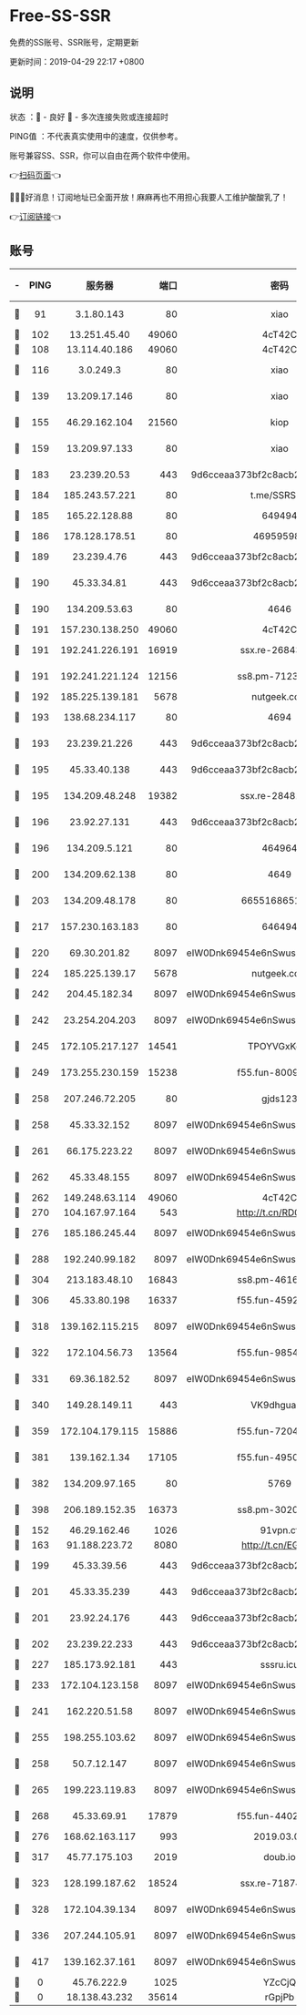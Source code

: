# Free-SS-SSR

免费的SS账号、SSR账号，定期更新

更新时间：2019-04-29 22:17 +0800

## 说明

状态     ：🙂 - 良好 🙁 - 多次连接失败或连接超时

PING值   ：不代表真实使用中的速度，仅供参考。

账号兼容SS、SSR，你可以自由在两个软件中使用。

👉[扫码页面](https://liesauer.github.io/Free-SS-SSR/)👈

🎉🎉🎉好消息！订阅地址已全面开放！麻麻再也不用担心我要人工维护酸酸乳了！

👉[订阅链接](https://www.liesauer.net/yogurt/subscribe?ACCESS_TOKEN=DAYxR3mMaZAsaqUb)👈

## 账号

|-|PING|服务器|端口|密码|加密方式|区域|
|:----:|:----:|:-----:|-----:|:----:|:----:|:----:|
|🙂|91|3.1.80.143|80|xiao|aes-128-ctr|SG|
|🙂|102|13.251.45.40|49060|4cT42C|chacha20|SG|
|🙂|108|13.114.40.186|49060|4cT42C|chacha20|JP|
|🙂|116|3.0.249.3|80|xiao|aes-128-ctr|SG|
|🙂|139|13.209.17.146|80|xiao|aes-128-ctr|KR|
|🙂|155|46.29.162.104|21560|kiop|aes-128-ctr|RU|
|🙂|159|13.209.97.133|80|xiao|aes-128-ctr|KR|
|🙂|183|23.239.20.53|443|9d6cceaa373bf2c8acb22e60b6a58be6|aes-256-cfb|US|
|🙂|184|185.243.57.221|80|t.me/SSRSUB|rc4-md5|US|
|🙂|185|165.22.128.88|80|649494|aes-256-cfb|US|
|🙂|186|178.128.178.51|80|469595985|chacha20|US|
|🙂|189|23.239.4.76|443|9d6cceaa373bf2c8acb22e60b6a58be6|aes-256-cfb|US|
|🙂|190|45.33.34.81|443|9d6cceaa373bf2c8acb22e60b6a58be6|aes-256-cfb|US|
|🙂|190|134.209.53.63|80|4646|aes-256-cfb|US|
|🙂|191|157.230.138.250|49060|4cT42C|chacha20|US|
|🙂|191|192.241.226.191|16919|ssx.re-26843534|aes-256-cfb|US|
|🙂|191|192.241.221.124|12156|ss8.pm-71237815|aes-256-cfb|US|
|🙂|192|185.225.139.181|5678|nutgeek.com|rc4-md5|US|
|🙂|193|138.68.234.117|80|4694|aes-256-cfb|US|
|🙂|193|23.239.21.226|443|9d6cceaa373bf2c8acb22e60b6a58be6|aes-256-cfb|US|
|🙂|195|45.33.40.138|443|9d6cceaa373bf2c8acb22e60b6a58be6|aes-256-cfb|US|
|🙂|195|134.209.48.248|19382|ssx.re-28481733|aes-256-cfb|US|
|🙂|196|23.92.27.131|443|9d6cceaa373bf2c8acb22e60b6a58be6|aes-256-cfb|US|
|🙂|196|134.209.5.121|80|464964|aes-256-cfb|US|
|🙂|200|134.209.62.138|80|4649|aes-256-cfb|US|
|🙂|203|134.209.48.178|80|6655168651651|aes-256-cfb|US|
|🙂|217|157.230.163.183|80|646494|aes-256-cfb|US|
|🙂|220|69.30.201.82|8097|eIW0Dnk69454e6nSwuspv9DmS201tQ0D|aes-256-cfb|US|
|🙂|224|185.225.139.17|5678|nutgeek.com|rc4-md5|US|
|🙂|242|204.45.182.34|8097|eIW0Dnk69454e6nSwuspv9DmS201tQ0D|aes-256-cfb|US|
|🙂|242|23.254.204.203|8097|eIW0Dnk69454e6nSwuspv9DmS201tQ0D|aes-256-cfb|US|
|🙂|245|172.105.217.127|14541|TPOYVGxKglpi|aes-256-cfb|JP|
|🙂|249|173.255.230.159|15238|f55.fun-80092431|aes-256-cfb|US|
|🙂|258|207.246.72.205|80|gjds123|aes-256-cfb|US|
|🙂|258|45.33.32.152|8097|eIW0Dnk69454e6nSwuspv9DmS201tQ0D|aes-256-cfb|US|
|🙂|261|66.175.223.22|8097|eIW0Dnk69454e6nSwuspv9DmS201tQ0D|aes-256-cfb|US|
|🙂|262|45.33.48.155|8097|eIW0Dnk69454e6nSwuspv9DmS201tQ0D|aes-256-cfb|US|
|🙂|262|149.248.63.114|49060|4cT42C|chacha20|CA|
|🙂|270|104.167.97.164|543|http://t.cn/RD0D7sx|rc4-md5|CA|
|🙂|276|185.186.245.44|8097|eIW0Dnk69454e6nSwuspv9DmS201tQ0D|aes-256-cfb|NL|
|🙂|288|192.240.99.182|8097|eIW0Dnk69454e6nSwuspv9DmS201tQ0D|aes-256-cfb|US|
|🙂|304|213.183.48.10|16843|ss8.pm-46164100|rc4-md5|RU|
|🙂|306|45.33.80.198|16337|f55.fun-45925350|aes-256-cfb|US|
|🙂|318|139.162.115.215|8097|eIW0Dnk69454e6nSwuspv9DmS201tQ0D|aes-256-cfb|JP|
|🙂|322|172.104.56.73|13564|f55.fun-98540363|aes-256-cfb|SG|
|🙂|331|69.36.182.52|8097|eIW0Dnk69454e6nSwuspv9DmS201tQ0D|aes-256-cfb|US|
|🙂|340|149.28.149.11|443|VK9dhgualsL|aes-256-cfb|SG|
|🙂|359|172.104.179.115|15886|f55.fun-72046432|aes-256-cfb|SG|
|🙂|381|139.162.1.34|17105|f55.fun-49501958|aes-256-cfb|SG|
|🙂|382|134.209.97.165|80|5769|aes-256-cfb|SG|
|🙂|398|206.189.152.35|16373|ss8.pm-30204107|aes-256-cfb|SG|
|🙂|152|46.29.162.46|1026|91vpn.cf|rc4-md5|RU|
|🙂|163|91.188.223.72|8080|http://t.cn/EGJIyrl|rc4-md5|RU|
|🙂|199|45.33.39.56|443|9d6cceaa373bf2c8acb22e60b6a58be6|aes-256-cfb|US|
|🙂|201|45.33.35.239|443|9d6cceaa373bf2c8acb22e60b6a58be6|aes-256-cfb|US|
|🙂|201|23.92.24.176|443|9d6cceaa373bf2c8acb22e60b6a58be6|aes-256-cfb|US|
|🙂|202|23.239.22.233|443|9d6cceaa373bf2c8acb22e60b6a58be6|aes-256-cfb|US|
|🙂|227|185.173.92.181|443|sssru.icu|rc4-md5|RU|
|🙂|233|172.104.123.158|8097|eIW0Dnk69454e6nSwuspv9DmS201tQ0D|aes-256-cfb|JP|
|🙂|241|162.220.51.58|8097|eIW0Dnk69454e6nSwuspv9DmS201tQ0D|aes-256-cfb|US|
|🙂|255|198.255.103.62|8097|eIW0Dnk69454e6nSwuspv9DmS201tQ0D|aes-256-cfb|US|
|🙂|258|50.7.12.147|8097|eIW0Dnk69454e6nSwuspv9DmS201tQ0D|aes-256-cfb|US|
|🙂|265|199.223.119.83|8097|eIW0Dnk69454e6nSwuspv9DmS201tQ0D|aes-256-cfb|US|
|🙂|268|45.33.69.91|17879|f55.fun-44022614|aes-256-cfb|US|
|🙂|276|168.62.163.117|993|2019.03.07|rc4-md5|US|
|🙂|317|45.77.175.103|2019|doub.io|aes-128-ctr|SG|
|🙂|323|128.199.187.62|18524|ssx.re-71874666|aes-256-cfb|SG|
|🙂|328|172.104.39.134|8097|eIW0Dnk69454e6nSwuspv9DmS201tQ0D|aes-256-cfb|SG|
|🙂|336|207.244.105.91|8097|eIW0Dnk69454e6nSwuspv9DmS201tQ0D|aes-256-cfb|US|
|🙂|417|139.162.37.161|8097|eIW0Dnk69454e6nSwuspv9DmS201tQ0D|aes-256-cfb|SG|
|🙁|0|45.76.222.9|1025|YZcCjQ|rc4-md5|JP|
|🙁|0|18.138.43.232|35614|rGpjPb|rc4-md5|SG|
